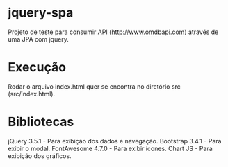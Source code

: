 # jquery-spa

Projeto de teste para consumir API (http://www.omdbapi.com) através de uma JPA com jquery.

# Execução

Rodar o arquivo index.html quer se encontra no diretório src (src/index.html).

# Bibliotecas

jQuery 3.5.1 - Para exibição dos dados e navegação.
Bootstrap 3.4.1 - Para exibir o modal.
FontAwesome 4.7.0 - Para exibir ícones.
Chart JS - Para exibição dos gráficos.
